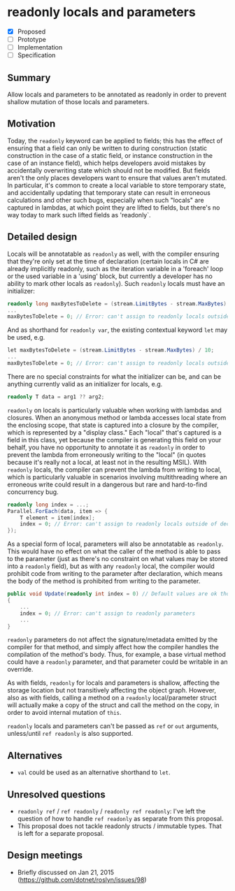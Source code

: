 # readonly locals and parameters

* [x] Proposed
* [ ] Prototype
* [ ] Implementation
* [ ] Specification

## Summary
[summary]: #summary

Allow locals and parameters to be annotated as readonly in order to prevent shallow mutation of those locals and parameters.

## Motivation
[motivation]: #motivation

Today, the `readonly` keyword can be applied to fields; this has the effect of ensuring that a field can only
be written to during construction (static construction in the case of a static field, or instance construction in the case of an instance field),
which helps developers avoid mistakes by accidentally overwriting state which should not be modified. But fields aren't the only places developers
want to ensure that values aren't mutated.  In particular, it's common to create a local variable to store temporary state, and accidentally updating
that temporary state can result in erroneous calculations and other such bugs, especially when such "locals" are captured in lambdas, at which point
they are lifted to fields, but there's no way today to mark such lifted fields as 'readonly`.

## Detailed design
[design]: #detailed-design

Locals will be annotatable as `readonly` as well, with the compiler ensuring that they're only set at the time of declaration (certain locals in C# are
already implicitly readonly, such as the iteration variable in a 'foreach' loop or the used variable in a 'using' block, but currently a developer has
no ability to mark other locals as `readonly`).  Such `readonly` locals must have an initializer:
``` C#
readonly long maxBytesToDelete = (stream.LimitBytes - stream.MaxBytes) / 10;
...
maxBytesToDelete = 0; // Error: can't assign to readonly locals outside of declaration
```
And as shorthand for `readonly var`, the existing contextual keyword `let` may be used, e.g.
```C#
let maxBytesToDelete = (stream.LimitBytes - stream.MaxBytes) / 10;
...
maxBytesToDelete = 0; // Error: can't assign to readonly locals outside of declaration
```
There are no special constraints for what the initializer can be, and can be anything currently valid as an initializer for locals, e.g.
```C#
readonly T data = arg1 ?? arg2;
```

`readonly` on locals is particularly valuable when working with lambdas and closures.   When an anonymous method or lambda accesses local state from the enclosing scope,
that state is captured into a closure by the compiler, which is represented by a "display class."  Each "local" that's captured is a field in this class, yet
because the compiler is generating this field on your behalf, you have no opportunity to annotate it as `readonly` in order to prevent the lambda from erroneously
writing to the "local" (in quotes because it's really not a local, at least not in the resulting MSIL).  With `readonly` locals, the compiler can prevent the lambda
from writing to local, which is particularly valuable in scenarios involving multithreading where an erroneous write could result in a dangerous but rare and
hard-to-find concurrency bug.
``` C#
readonly long index = ...;
Parallel.ForEach(data, item => {
    T element = item[index];
    index = 0; // Error: can't assign to readonly locals outside of declaration
});
```

As a special form of local, parameters will also be annotatable as `readonly`.  This would have no effect on what the caller of the method is able to pass to the
parameter (just as there's no constraint on what values may be stored into a `readonly` field), but as with any `readonly` local, the compiler would prohibit code
from writing to the parameter after declaration, which means the body of the method is prohibited from writing to the parameter.
``` C#
public void Update(readonly int index = 0) // Default values are ok though not required
{
    ...
    index = 0; // Error: can't assign to readonly parameters
    ...    
}
```
`readonly` parameters do not affect the signature/metadata emitted by the compiler for that method, and simply affect how the compiler handles the compilation of
the method's body.  Thus, for example, a base virtual method could have a `readonly` parameter, and that parameter could be writable in an override.

As with fields, `readonly` for locals and parameters is shallow, affecting the storage location but not transitively affecting the object graph. However, also
as with fields, calling a method on a `readonly` local/parameter struct will actually make a copy of the struct and call the method on the copy, in order to avoid
internal mutation of `this`.

`readonly` locals and parameters can't be passed as `ref` or `out` arguments, unless/until `ref readonly` is also supported.

## Alternatives
[alternatives]: #alternatives

- `val` could be used as an alternative shorthand to `let`.

## Unresolved questions
[unresolved]: #unresolved-questions

- `readonly ref` / `ref readonly` / `readonly ref readonly`: I've left the question of how to handle `ref readonly` as separate from this proposal.
- This proposal does not tackle readonly structs / immutable types.  That is left for a separate proposal.

## Design meetings

- Briefly discussed on Jan 21, 2015 (https://github.com/dotnet/roslyn/issues/98)
